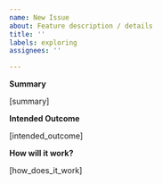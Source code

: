 ```yaml
---
name: New Issue
about: Feature description / details
title: ''
labels: exploring
assignees: ''

---
```


**Summary**

[summary]

**Intended Outcome**

[intended_outcome]

**How will it work?**

[how_does_it_work]
